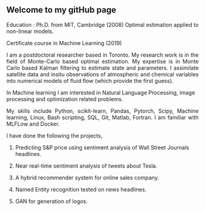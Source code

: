 ## Welcome to my gitHub page

<p align="justify">
Education :
Ph.D. from MIT, Cambridge (2008)
  Optimal estimation applied to non-linear models.
  
Certificate course in Machine Learning  (2019)  
  
</p>

<p align="justify">
I am a postdoctoral researcher based in Toronto.  My research work is in the field of Monte-Carlo based optimal estimation.
My expertise is in Monte Carlo based Kalman filtering to estimate state and parameters. I assimilate satellite data and insitu observations of atmospheric and chemical variables into numerical models of fluid flow (which provide the first guess). 
  
In Machine learning I am interested in  Natural Language Processing, image processing and optimization related problems.
</p>

<p align="justify">
My skills include Python, scikit-learn, Pandas, Pytorch, Scipy, Machine learning, Linux, Bash scripting, SQL, Git, Matlab, Fortran.
I am familiar with MLFLow and Docker.
</p>

I have done the following the projects,

1. Predicting S&P price using sentiment analysis of Wall Street Journals headlines.

2. Near real-time sentiment analysis of tweets about Tesla.

3. A hybrid recommender system for online sales company.

4. Named Entity recognition tested on news headlines.

5. GAN for generation of logos.

